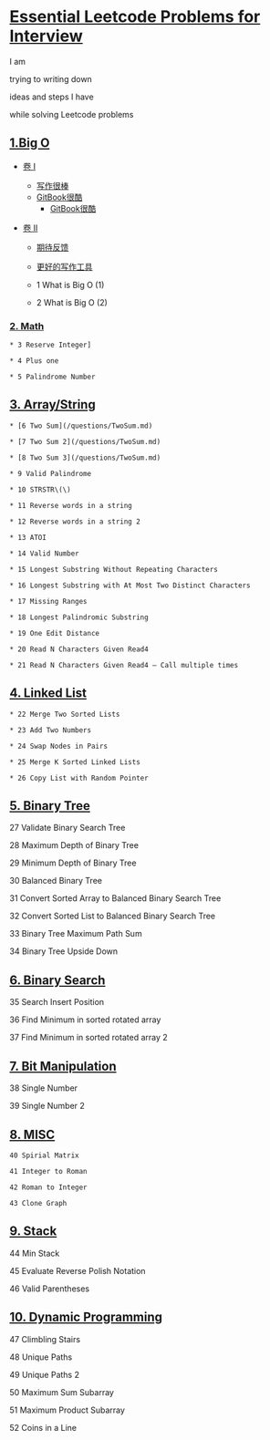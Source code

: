 # [Essential Leetcode Problems for Interview](https://nikeasyanzi.gitbooks.io/essential-leetcode-problems-for-interview/content/)
I am 

 trying to writing down
 
  ideas and steps I have 
  
   while solving Leetcode problems
    
## [1.Big O](/bigO.md)
* [卷 I](part1/README.md)
    * [写作很棒](part1/writing.md)
    * [GitBook很酷](part1/gitbook.md)    
        * [GitBook很酷](part1/gitbook.md)
    

* [卷 II](part2/README.md)
    * [期待反馈](part2/feedback_please.md)
    * [更好的写作工具](part2/better_tools.md)
    
    
   *  1 What is Big O \(1\)
    
   *  2 What is Big O \(2\)

### [2. Math](/math.md)

    * 3 Reserve Integer]

    * 4 Plus one

    * 5 Palindrome Number

## [3. Array/String](arraystring.md)

    * [6 Two Sum](/questions/TwoSum.md)
    
    * [7 Two Sum 2](/questions/TwoSum.md)
    
    * [8 Two Sum 3](/questions/TwoSum.md)
    
    * 9 Valid Palindrome
    
    * 10 STRSTR\(\)
    
    * 11 Reverse words in a string
    
    * 12 Reverse words in a string 2
    
    * 13 ATOI
    
    * 14 Valid Number
    
    * 15 Longest Substring Without Repeating Characters
    
    * 16 Longest Substring with At Most Two Distinct Characters
    
    * 17 Missing Ranges
    
    * 18 Longest Palindromic Substring
    
    * 19 One Edit Distance
    
    * 20 Read N Characters Given Read4
    
    * 21 Read N Characters Given Read4 – Call multiple times
    
## [4. Linked List](/LinkedList.md)
    * 22 Merge Two Sorted Lists
    
    * 23 Add Two Numbers
    
    * 24 Swap Nodes in Pairs
    
    * 25 Merge K Sorted Linked Lists
    
    * 26 Copy List with Random Pointer
    
## [5. Binary Tree](/binaryTree.md)
27 Validate Binary Search Tree

28 Maximum Depth of Binary Tree

29 Minimum Depth of Binary Tree

30 Balanced Binary Tree

31 Convert Sorted Array to Balanced Binary Search Tree

32 Convert Sorted List to Balanced Binary Search Tree

33 Binary Tree Maximum Path Sum

34 Binary Tree Upside Down

## [6. Binary Search](/binarysearch.md)
35 Search Insert Position

36 Find Minimum in sorted rotated array

37 Find Minimum in sorted rotated array 2

## [7. Bit Manipulation](/bit-manipulation.md)
38 Single Number

39 Single Number 2

## [8. MISC](/misc.md)
    40 Spirial Matrix
    
    41 Integer to Roman
    
    42 Roman to Integer
    
    43 Clone Graph

## [9. Stack](/stack.md)
44 Min Stack

45 Evaluate Reverse Polish Notation

46 Valid Parentheses

## [10. Dynamic Programming](/dynamic-programming.md)
47 Climbling Stairs

48 Unique Paths

49 Unique Paths 2

50 Maximum Sum Subarray

51 Maximum Product Subarray

52 Coins in a Line





